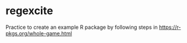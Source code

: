 # regexcite

Practice to create an example R package by following steps in https://r-pkgs.org/whole-game.html
